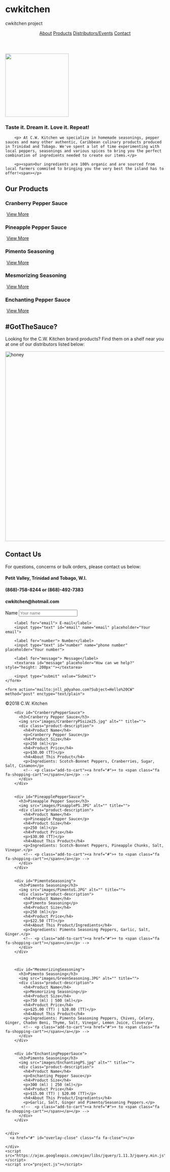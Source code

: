 # cwkitchen
cwkitchen project
  <!DOCTYPE html>
<html>
<head>
	<title>C.W. Kitchen TT</title>
<link rel="stylesheet" type="text/css" href="style.css">
 <link rel="stylesheet" href="https://maxcdn.bootstrapcdn.com/font-awesome/4.4.0/css/font-awesome.min.css">
<link href="https://fonts.googleapis.com/css?family=Abril+Fatface" rel="stylesheet">
 <link href="https://fonts.googleapis.com/css?family=Kaushan+Script|Open+Sans|Lato" rel="stylesheet">
 <link href="https://fonts.googleapis.com/css?family=Roboto:300,400,700" rel="stylesheet">
</head>
<body>
<header>
	<nav>
		<a href="#one"> About</a>
		<a href="#products"> Products</a>
		<a href="#distributors">Distributors/Events</a>
		<a href="#Contact">Contact</a>
	</nav>
</header>	

<section id="hero" class="center-content">
	<div id="social-media">
	<!-- <a href="#"><img src="images/insta.png"></a>	 -->
	</div>
</section>

<div id="one" class="center-content">
	<img src="cwlogoonline.jpg" width="200" height=200" center-content>
	<h3>Taste it. Dream it. Love it. Repeat!</h3>

		<p> At C.W. Kitchen we specialize in homemade seasonings, pepper sauces and many other authentic, Caribbean culinary products produced in Trinidad and Tobago. We've spent a lot of time experimenting with local peppers, seasonings and various spices to bring you the perfect combination of ingredients needed to create our items.</p>

		<p><span>Our ingredients are 100% organic and are sourced from local farmers commited to bringing you the very best the island has to offer!<span></p>
</div>


<section id="products">
<h1>Our Products</h1>
<div class="product">
    <h3>Cranberry Pepper Sauce</h3>
    <img src="images/CranberryPSsize25.jpg" alt="" title="">
   <a href="#CranberryPepperSauce" class="View-More"> View More</a>
</div>

<div class="product">
    <h3>Pineapple Pepper Sauce</h3>
    <img src="images/PinapplePS.JPG" alt="" title="">
   <a href="#PineapplePepperSauce" class="View-More">View More</a>
</div>

<div class="product">
    <h3>Pimento Seasoning</h3>
    <img src="images/PimentoS.JPG" alt="" title="">
   <a href="#PimentoSeasoning" class="View-More">View More</a>
</div>


<div class="product">
    <h3>Mesmorizing Seasoning</h3>
    <img src="images/GreenSeasoning.JPG" alt="" title="">
   <a href="#MesmorizingSeasoning" class="View-More">View More</a>
</div>

<div class="product">
    <h3>Enchanting Pepper Sauce</h3>
    <img src="images/EnchantingPS.jpg" alt="" title="">
     <a href="#EnchantingPepperSauce" class="View-More">View More</a>
</div>
</section>



<section id="distributors">
	<h1>#GotTheSauce?</h1>
	<p>Looking for the C.W. Kitchen brand products? Find them on a shelf near you at one of our distributors listed below:</p>
	<img src="images/HoneyComb2CW.jpg" alt="honey" width="1000" height="600">
</section>

<section id="Contact">
<h1>Contact Us</h1>
<p>For questions, concerns or bulk orders, please contact us below:</p>
	<!-- <p>For orders (including wholesale and/or international) or to attend one of our taste-testing events, use the form below to reach out to us: </p> -->
	<div id="contactinfo" class="two">
	<h4><i class="fa fa-map-marker fa-fw" aria-hidden="true"></i>Petit Valley, Trinidad and Tobago, W.I.</h4>
	<h4><i class="fa fa-phone fa-fw" aria-hidden="true"></i>(868)-758-8244 or (868)-492-7383</h4>
	<h4><i class="fa fa-envelope fa-fw" aria-hidden="true"></i> cwkitchen@hotmail.com</h4>
	</div>
<!-- <div id="form"  class="two">    -->
	<!-- <form action="/action_page.php"> -->
	<form action="acknowledge.php" method="post">
		<label for="name"> Name</label>
		<input type="text" id="name" name="name" placeholder="Your name">

		<label for="email"> E-mail</label>
		<input type="text" id="email" name="email" placeholder="Your email">

		<label for="number"> Number</label>
		<input type="text" id="number" name="phone number" placeholder="Your number">

		<label for="message"> Message</label>
		<textarea id="message" placeholder="How can we help?" style="height: 200px'"></textarea>

		<input type="submit" value="Submit">
	</form>

	<form action="mailto:jnll_p@yahoo.com?Subject=Hello%20CW" method="post" enctype="text/plain">
</section>


<footer>
	<!-- <a href="#"><img src="images/instagramlogo.png" alt="Insta logo"></a> -->
	<!-- <a href="#"><img src="images/twitter.png" alt="Twitter logo"></a> -->
	<p>&copy;2018 C.W. Kitchen</p>
</footer>



<div id="overlay">
      <div id="overlay-content">
        
        <div id="CranberryPepperSauce">
          <h3>Cranberry Pepper Sauce</h3>
          <img src="images/CranberryPSsize25.jpg" alt="" title="">
          <div class="product-description">
            <h4>Product Name</h4>
            <p>Cranberry Pepper Sauce</p>
            <h4>Product Size</h4>
            <p>250 (ml)</p>
            <h4>Product Price</h4>
            <p>$30.00 (TT)</p>
            <h4>About This Product</h4>
            <p>Ingredients: Scotch-Bonnet Peppers, Cranberries, Sugar, Salt, Cinamon</p>
            <!-- <p class="add-to-cart"><a href="#">+ to <span class="fa fa-shopping-cart"></span></a></p> -->
          </div>
        </div>


		<div id="PineapplePepperSauce">
          <h3>Pineapple Pepper Sauce</h3>
          <img src="images/PinapplePS.JPG" alt="" title="">
          <div class="product-description">
            <h4>Product Name</h4>
            <p>Pineapple Pepper Sauce</p>
            <h4>Product Size</h4>
            <p>250 (ml)</p>
            <h4>Product Price</h4>
            <p>$30.00 (TT)</p>
            <h4>About This Product</h4>
            <p>Ingredients: Scotch-Bonnet Peppers, Pineapple Chunks, Salt, Vinegar.</p>
            <!-- <p class="add-to-cart"><a href="#">+ to <span class="fa fa-shopping-cart"></span></a></p> -->
          </div>
        </div>


        <div id="PimentoSeasoning">
          <h3>Pimento Seasoning</h3>
          <img src="images/PimentoS.JPG" alt="" title="">
          <div class="product-description">
            <h4>Product Name</h4>
            <p>Pimento Seasoning</p>
            <h4>Product Size</h4>
            <p>250 (ml)</p>
            <h4>Product Price</h4>
            <p>$22.50 (TT)</p>
            <h4>About This Product/Ingredients</h4>
            <p>Ingredients: Pimento Seasoning Peppers, Garlic, Salt, Ginger.</p>
            <!-- <p class="add-to-cart"><a href="#">+ to <span class="fa fa-shopping-cart"></span></a></p> -->
          </div>
        </div>



        <div id="MesmorizingSeasoning">
          <h3>Pimento Seasoning</h3>
          <img src="images/GreenSeasoning.JPG" alt="" title="">
          <div class="product-description">
            <h4>Product Name</h4>
            <p>Mesmorizing Seasoning</p>
            <h4>Product Size</h4>
            <p>750 (ml) | 500 (ml)</p>
            <h4>Product Price</h4>
            <p>$25.00 (TT) | $20.00 (TT)</p>
            <h4>About This Product</h4>
            <p>Ingredients: Pimento Seasoning Peppers, Chives, Celery, Ginger, Chadon Beni, Thyme, Salt, Vinegar, Lemon Juice, Clove</p>
            <!-- <p class="add-to-cart"><a href="#">+ to <span class="fa fa-shopping-cart"></span></a></p> -->
          </div>
        </div>


        <div id="EnchantingPepperSauce">
          <h3>Pimento Seasoning</h3>
          <img src="images/EnchantingPS.jpg" alt="" title="">
          <div class="product-description">
            <h4>Product Name</h4>
            <p>Enchanting Pepper Sauce</p>
            <h4>Product Size</h4>
            <p>300 (ml) | 250 (ml)</p>
            <h4>Product Price</h4>
            <p>$15.00 (TT) | $20.00 (TT)</p>
            <h4>About This Product/Ingredients</h4>
            <p>Garlic, Salt, Ginger and Pimento/Seasoning Peppers.</p>
           <!--  <p class="add-to-cart"><a href="#">+ to <span class="fa fa-shopping-cart"></span></a></p> -->
          </div>
        </div>


    </div>
      <a href="#" id="overlay-close" class="fa fa-close"></a>

    </div>
    <script src="https://ajax.googleapis.com/ajax/libs/jquery/1.11.3/jquery.min.js"></script>
    <script src="project.js"></script>

</body>
</html>
